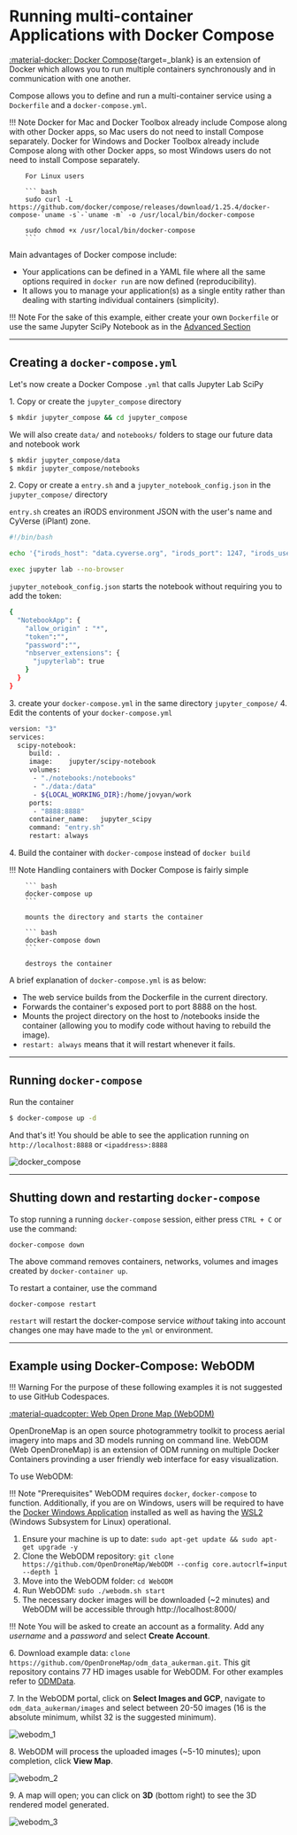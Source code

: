 # Running multi-container Applications with Docker Compose

[:material-docker: Docker Compose](https://docs.docker.com/compose){target=_blank} is an extension of Docker which allows you to run multiple containers synchronously and in communication with one another. 

Compose allows you to define and run a multi-container service using a `Dockerfile` and a `docker-compose.yml`. 

!!! Note
        Docker for Mac and Docker Toolbox already include Compose along with
        other Docker apps, so Mac users do not need to install Compose
        separately. Docker for Windows and Docker Toolbox already include
        Compose along with other Docker apps, so most Windows users do not need
        to install Compose separately.

        For Linux users

        ``` bash
        sudo curl -L https://github.com/docker/compose/releases/download/1.25.4/docker-compose-`uname -s`-`uname -m` -o /usr/local/bin/docker-compose

        sudo chmod +x /usr/local/bin/docker-compose
        ```

Main advantages of Docker compose include:

-   Your applications can be defined in a YAML file where all the same
    options required in `docker run` are now defined (reproducibility).
-   It allows you to manage your application(s) as a single entity
    rather than dealing with starting individual containers
    (simplicity).

!!! Note
        For the sake of this example, either create your own `Dockerfile` or use the same Jupyter SciPy Notebook as in the [Advanced Section](advanced.md)

---

## Creating a `docker-compose.yml`

Let's now create a Docker Compose `.yml` that calls Jupyter Lab SciPy

1\.  Copy or create the `jupyter_compose` directory

``` bash
$ mkdir jupyter_compose && cd jupyter_compose
```

We will also create `data/` and `notebooks/` folders to stage our future
data and notebook work

``` bash
$ mkdir jupyter_compose/data
$ mkdir jupyter_compose/notebooks
```

2\.  Copy or create a `entry.sh` and a `jupyter_notebook_config.json` in
    the `jupyter_compose/` directory

`entry.sh` creates an iRODS environment JSON with the user\'s name and
CyVerse (iPlant) zone.

``` bash
#!/bin/bash

echo '{"irods_host": "data.cyverse.org", "irods_port": 1247, "irods_user_name": "$IPLANT_USER", "irods_zone_name": "iplant"}' | envsubst > $HOME/.irods/irods_environment.json

exec jupyter lab --no-browser
```

`jupyter_notebook_config.json` starts the notebook without requiring you
to add the token:

``` bash
{
  "NotebookApp": {
    "allow_origin" : "*",
    "token":"",
    "password":"",
    "nbserver_extensions": {
      "jupyterlab": true
    }
  }
}
```

3\.  create your `docker-compose.yml` in the same directory
    `jupyter_compose/`
4\.  Edit the contents of your `docker-compose.yml`

``` bash
version: "3"
services:
  scipy-notebook:
     build: .
     image:    jupyter/scipy-notebook
     volumes:
      - "./notebooks:/notebooks"
      - "./data:/data"
      - ${LOCAL_WORKING_DIR}:/home/jovyan/work
     ports:
      - "8888:8888"
     container_name:   jupyter_scipy
     command: "entry.sh"
     restart: always
```
4\.  Build the container with `docker-compose` instead of `docker build`

!!! Note
        Handling containers with Docker Compose is fairly simple

        ``` bash
        docker-compose up
        ```

        mounts the directory and starts the container

        ``` bash
        docker-compose down
        ```

        destroys the container

A brief explanation of `docker-compose.yml` is as below:

-   The web service builds from the Dockerfile in the current directory.
-   Forwards the container's exposed port to port 8888 on the host.
-   Mounts the project directory on the host to /notebooks inside the
    container (allowing you to modify code without having to rebuild the
    image).
-   `restart: always` means that it will restart whenever it fails.

---

## Running `docker-compose`

Run the container

``` bash
$ docker-compose up -d
```

And that's it! You should be able to see the application running on
`http://localhost:8888` or `<ipaddress>:8888`

![docker_compose](../assets/docker/dc-1.png)

---

## Shutting down and restarting `docker-compose`

To stop running a running `docker-compose` session, either press `CTRL + C` or use the command:

```
docker-compose down
```

The above command removes containers, networks, volumes and images created by `docker-container up`.

To restart a container, use the command 

```
docker-compose restart
```

`restart` will restart the docker-compose service *without* taking into account changes one may have made to the `yml` or environment.

---

## Example using Docker-Compose: WebODM

!!! Warning
    For the purpose of these following examples it is not suggested to use GitHub Codespaces.

[:material-quadcopter: Web Open Drone Map (WebODM)](https://github.com/OpenDroneMap/WebODM/#run-it-on-the-cloud-google-compute-amazon-aws)

OpenDroneMap is an open source photogrammetry toolkit to process aerial imagery into maps and 3D models running on command line. WebODM (Web OpenDroneMap) is an extension of ODM running on multiple Docker Containers provinding a user friendly web interface for easy visualization.

To use WebODM:

!!! Note "Prerequisites"
    WebODM requires `docker`, `docker-compose` to function. Additionally, if you are on Windows, users will be required to have the [Docker Windows Application](https://docs.docker.com/desktop/windows/install/) installed as well as having the [WSL2](https://docs.microsoft.com/en-us/windows/wsl/install) (Windows Subsystem for Linux) operational.
    
1. Ensure your machine is up to date: `sudo apt-get update && sudo apt-get upgrade -y`
2. Clone the WebODM repository: `git clone https://github.com/OpenDroneMap/WebODM --config core.autocrlf=input --depth 1`
3. Move into the WebODM folder: `cd WebODM`
4. Run WebODM: `sudo ./webodm.sh start`
5. The necessary docker images will be downloaded (~2 minutes) and WebODM will be accessible through http://localhost:8000/

!!! Note
    You will be asked to create an account as a formality. Add any *username* and a *password* and select **Create Account**.

6\. Download example data: `clone https://github.com/OpenDroneMap/odm_data_aukerman.git`. This git repository contains 77 HD images usable for WebODM. For other examples refer to [ODMData](https://www.opendronemap.org/odm/datasets/).

7\. In the WebODM portal, click on **Select Images and GCP**, navigate to `odm_data_aukerman/images` and select between 20-50 images (16 is the absolute minimum, whilst 32 is the suggested minimum).

![webodm_1](../assets/docker/WebODM_01.png)

8\. WebODM will process the uploaded images (~5-10 minutes); upon completion, click **View Map**.

![webodm_2](../assets/docker/WebODM_02.png)

9\. A map will open; you can click on **3D** (bottom right) to see the 3D rendered model generated.

![webodm_3](../assets/docker/WebODM_03.png)